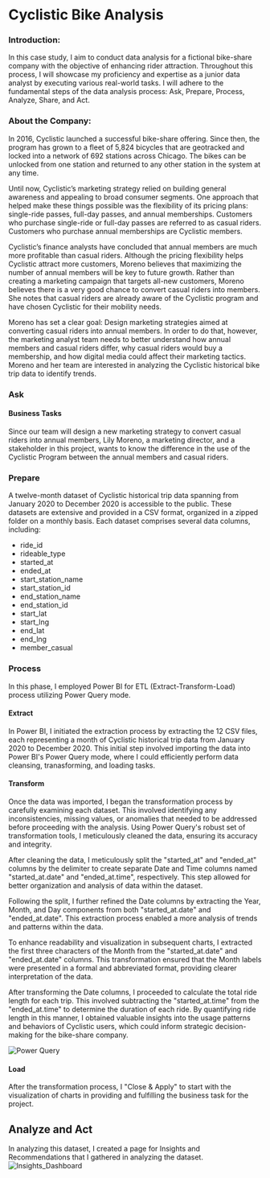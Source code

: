 # Cyclistic Bike Analysis


### Introduction:

In this case study, I aim to conduct data analysis for a fictional bike-share company with the objective of enhancing rider attraction. Throughout this process, I will showcase my proficiency and expertise as a junior data analyst by executing various real-world tasks. I will adhere to the fundamental steps of the data analysis process: Ask, Prepare, Process, Analyze, Share, and Act.

### About the Company:
In 2016, Cyclistic launched a successful bike-share offering. Since then, the program has grown to a fleet of 5,824 bicycles that are geotracked and locked into a network of 692 stations across Chicago. The bikes can be unlocked from one station and returned to any other station in the system at any time. 

Until now, Cyclistic’s marketing strategy relied on building general awareness and appealing to broad consumer segments. One approach that helped make these things possible was the flexibility of its pricing plans: single-ride passes, full-day passes, and annual memberships. Customers who purchase single-ride or full-day passes are referred to as casual riders. Customers who purchase annual memberships are Cyclistic members.

Cyclistic’s finance analysts have concluded that annual members are much more profitable than casual riders. Although the pricing flexibility helps Cyclistic attract more customers, Moreno believes that maximizing the number of annual members will be key to future growth. Rather than creating a marketing campaign that targets all-new customers, Moreno believes there is a very good chance to convert casual riders into members. She notes that casual riders are already aware of the Cyclistic program and have chosen Cyclistic for their mobility needs.

Moreno has set a clear goal: Design marketing strategies aimed at converting casual riders into annual members. In order to do that, however, the marketing analyst team needs to better understand how annual members and casual riders differ, why casual riders would buy a membership, and how digital media could affect their marketing tactics. Moreno and her team are interested in analyzing the Cyclistic historical bike trip data to identify trends.

### Ask
#### Business Tasks
Since our team will design a new marketing strategy to convert casual riders into annual members, Lily Moreno, a marketing director, and a stakeholder in this project, wants to know the difference in the use of the Cyclistic Program between the annual members and casual riders.

### Prepare
A twelve-month dataset of Cyclistic historical trip data spanning from January 2020 to December 2020 is accessible to the public. These datasets are extensive and provided in a CSV format, organized in a zipped folder on a monthly basis. Each dataset comprises several data columns, including:

- ride_id
- rideable_type
- started_at
- ended_at
- start_station_name
- start_station_id
- end_station_name
- end_station_id
- start_lat
- start_lng
- end_lat
- end_lng
- member_casual

### Process
In this phase, I employed Power BI for ETL (Extract-Transform-Load) process utilizing Power Query mode.
#### Extract
In Power BI, I initiated the extraction process by extracting the 12 CSV files, each representing a month of Cyclistic historical trip data from January 2020 to December 2020. This initial step involved importing the data into Power BI's Power Query mode, where I could efficiently perform data cleansing, tranasforming, and loading tasks.

#### Transform
Once the data was imported, I began the transformation process by carefully examining each dataset. This involved identifying any inconsistencies, missing values, or anomalies that needed to be addressed before proceeding with the analysis. Using Power Query's robust set of transformation tools, I meticulously cleaned the data, ensuring its accuracy and integrity.

After cleaning the data, I meticulously split the "started_at" and "ended_at" columns by the delimiter to create separate Date and Time columns named "started_at.date" and "ended_at.time", respectively. This step allowed for better organization and analysis of data within the dataset.

Following the split, I further refined the Date columns by extracting the Year, Month, and Day components from both "started_at.date" and "ended_at.date". This extraction process enabled a more analysis of  trends and patterns within the data.

To enhance readability and visualization in subsequent charts, I extracted the first three characters of the Month from the "started_at.date" and "ended_at.date" columns. This transformation ensured that the Month labels were presented in a formal and abbreviated format, providing clearer interpretation of the data.

After transforming the Date columns, I proceeded to calculate the total ride length for each trip. This involved subtracting the "started_at.time" from the "ended_at.time" to determine the duration of each ride. By quantifying ride length in this manner, I obtained valuable insights into the usage patterns and behaviors of Cyclistic users, which could inform strategic decision-making for the bike-share company.

![Power Query](https://github.com/aslan0212/CyclisticBikeAnalysis/assets/140794262/54e746a8-7bec-4b13-8743-1503f9ceb210)

#### Load

After the transformation process, I "Close & Apply" to start with the visualization of charts in providing and fulfilling the business task for the project.

## Analyze and Act
In analyzing this dataset, I created a page for Insights and Recommendations that I gathered in analyzing the dataset. 
![Insights_Dashboard](https://github.com/aslan0212/CyclisticBikeAnalysis/assets/140794262/6743c802-6623-4181-b88f-42b9092d38b1)

